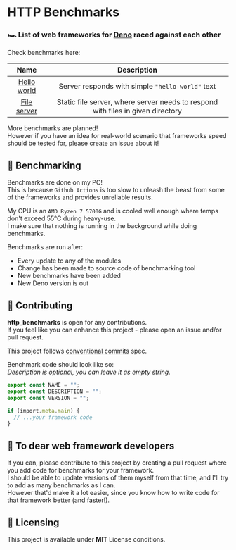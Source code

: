 # HTTP Benchmarks

### 🏎️ List of web frameworks for [Deno](https://deno.land/) raced against each other

Check benchmarks here:

|                      Name                      |                                   Description                                   |
| :--------------------------------------------: | :-----------------------------------------------------------------------------: |
| [Hello world](./results/hello_world/README.md) |                Server responds with simple `"hello world"` text                 |
| [File server](./results/file_server/README.md) | Static file server, where server needs to respond with files in given directory |

More benchmarks are planned! <br> However if you have an idea for real-world scenario that frameworks speed should be
tested for, please create an issue about it!

## 🏁 Benchmarking

Benchmarks are done on my PC! <br> This is because `Github Actions` is too slow to unleash the beast from some of the
frameworks and provides unreliable results.

My CPU is an `AMD Ryzen 7 5700G` and is cooled well enough where temps don't exceed 55°C during heavy-use. <br> I make
sure that nothing is running in the background while doing benchmarks.

Benchmarks are run after:

- Every update to any of the modules
- Change has been made to source code of benchmarking tool
- New benchmarks have been added
- New Deno version is out

## 🤝 Contributing

**http_benchmarks** is open for any contributions.
<br /> If you feel like you can enhance this project - please open an issue and/or pull request.

This project follows [conventional commits](https://www.conventionalcommits.org/en/v1.0.0/) spec.

Benchmark code should look like so:<br> _Description is optional, you can leave it as empty string._

```ts
export const NAME = "";
export const DESCRIPTION = "";
export const VERSION = "";

if (import.meta.main) {
  // ...your framework code
}
```

## 🙏 To dear web framework developers

If you can, please contribute to this project by creating a pull request where you add code for benchmarks for your
framework. <br> I should be able to update versions of them myself from that time, and I'll try to add as many
benchmarks as I can.
</br> However that'd make it a lot easier, since you know how to write code for that framework better (and faster!).

## 📝 Licensing

This project is available under **MIT** License conditions.
